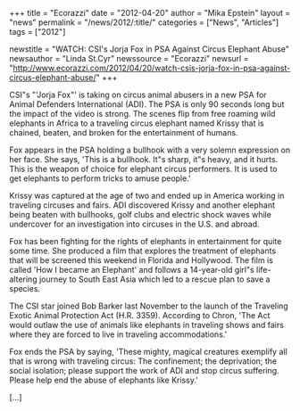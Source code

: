 +++
title = "Ecorazzi"
date = "2012-04-20"
author = "Mika Epstein"
layout = "news"
permalink = "/news/2012/:title/"
categories = ["News", "Articles"]
tags = ["2012"]

newstitle = "WATCH: CSI's Jorja Fox in PSA Against Circus Elephant Abuse"
newsauthor = "Linda St.Cyr"
newssource = "Ecorazzi"
newsurl = "http://www.ecorazzi.com/2012/04/20/watch-csis-jorja-fox-in-psa-against-circus-elephant-abuse/"
+++

CSI"s "'Jorja Fox"' is taking on circus animal abusers in a new PSA for Animal Defenders International (ADI). The PSA is only 90 seconds long but the impact of the video is strong. The scenes flip from free roaming wild elephants in Africa to a traveling circus elephant named Krissy that is chained, beaten, and broken for the entertainment of humans.

Fox appears in the PSA holding a bullhook with a very solemn expression on her face. She says, 'This is a bullhook. It"s sharp, it"s heavy, and it hurts. This is the weapon of choice for elephant circus performers. It is used to get elephants to perform tricks to amuse people.'

Krissy was captured at the age of two and ended up in America working in traveling circuses and fairs. ADI discovered Krissy and another elephant being beaten with bullhooks, golf clubs and electric shock waves while undercover for an investigation into circuses in the U.S. and abroad.

Fox has been fighting for the rights of elephants in entertainment for quite some time. She produced a film that explores the treatment of elephants that will be screened this weekend in Florida and Hollywood. The film is called 'How I became an Elephant' and follows a 14-year-old girl"s life-altering journey to South East Asia which led to a rescue plan to save a species.

The CSI star joined Bob Barker last November to the launch of the Traveling Exotic Animal Protection Act (H.R. 3359). According to Chron, 'The Act would outlaw the use of animals like elephants in traveling shows and fairs where they are forced to live in traveling accommodations.'

Fox ends the PSA by saying, 'These mighty, magical creatures exemplify all that is wrong with traveling circus: The confinement; the deprivation; the social isolation; please support the work of ADI and stop circus suffering. Please help end the abuse of elephants like Krissy.'

[...]

